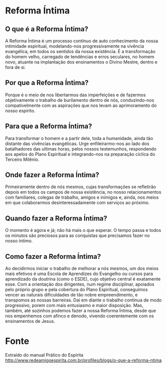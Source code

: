 # Reforma Íntima

## O que é a Reforma Íntima?
A Reforma Íntima é um processo contínuo de auto conhecimento da nossa intimidade espiritual, modelando-nos progressivamente na vivência evangélica, em todos os sentidos da nossa existência. É a transformação do homem velho, carregado de tendências e erros seculares, no homem novo, atuante na implantação dos ensinamentos o Divino Mestre, dentro e fora de si.

## Por que a Reforma Íntima?
Porque é o meio de nos libertarmos das imperfeições e de fazermos objetivamente o trabalho de burilamento dentro de nós, conduzindo-nos compativelmente com as aspirações que nos levam ao aprimoramento do nosso espírito.

## Para que a Reforma Íntima?
Para transformar o homem e a partir dele, toda a humanidade, ainda tão distante das vivências evangélicas. Urge enfileirarmo-nos ao lado dos batalhadores das ultimas horas, pelos nossos testemunhos, respondendo aos apelos do Plano Espiritual e integrando-nos na preparação cíclica do Terceiro Milênio.

## Onde fazer a Reforma Íntima?
Primeiramente dentro de nós mesmos, cujas transformações se refletirão depois em todos os campos de nossa existência, no nosso relacionamentos com familiares, colegas de trabalho, amigos e inimigos e, ainda, nos meios em que colaborarmos desinteressadamente com serviços ao próximo.

## Quando fazer a Reforma Íntima?
O momento é agora e já; não há mais o que esperar. O tempo passa e todos os minutos são preciosos para as conquistas que precisamos fazer no nosso íntimo.

## Como fazer a Reforma Íntima?
Ao decidirmos iniciar o trabalho de melhorar a nós mesmos, um dos meios mais efetivos é uma Escola de Aprendizes do Evangelho ou cursos para aprendizado da doutrina (como o ESDE), cujo objetivo central é exatamente esse. Com a orientação dos dirigentes, num regime disciplinar, apoiados pelo próprio grupo e pela cobertura do Plano Espiritual, conseguimos vencer as naturais dificuldades de tão nobre empreendimento, e transpomos as nossas barreiras. Daí em diante o trabalho continua de modo progressivo, porem com mais entusiasmo e maior disposição. Mas, também, até sozinhos podemos fazer a nossa Reforma Íntima, desde que nos empenhemos com afinco e denodo, vivendo coerentemente com os ensinamentos de Jesus.

# Fonte
Extraído do manual Prático do Espírita  
http://www.redeamigoespirita.com.br/profiles/blogs/o-que-a-reforma-ntima

